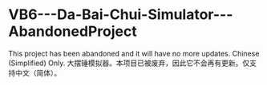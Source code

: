 # VB6---Da-Bai-Chui-Simulator---AbandonedProject
 This project has been abandoned and it will have no more updates. Chinese (Simplified) Only. 大摆锤模拟器。本项目已被废弃，因此它不会再有更新。仅支持中文（简体）。
